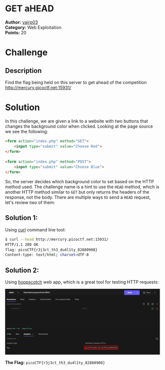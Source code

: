 # GET aHEAD

**Author:** [yairp03](https://github.com/yairp03)  
**Category:** Web Exploitation  
**Points:** 20

# Challenge

## Description

Find the flag being held on this server to get ahead of the competition http://mercury.picoctf.net:15931/

# Solution

In this challenge, we are given a link to a website with two buttons that changes the background color when clicked. Looking at the page source we see the following:

```html
<form action="index.php" method="GET">
    <input type="submit" value="Choose Red">
</form>

<form action="index.php" method="POST">
    <input type="submit" value="Choose Blue">
</form>
```

So, the server decides which background color to set based on the HTTP method used.
The challenge name is a hint to use the `HEAD` method, which is another HTTP method similar to `GET` but only returns the headers of the response, not the body. There are multiple ways to send a `HEAD` request, let's review two of them:

## Solution 1:

Using [curl](https://curl.se/) command line tool:

```bash
$ curl --head http://mercury.picoctf.net:15931/
HTTP/1.1 200 OK
flag: picoCTF{r3j3ct_th3_du4l1ty_82880908}
Content-type: text/html; charset=UTF-8
```

## Solution 2:

Using [hoppscotch](https://hoppscotch.io/) web app, which is a great tool for testing HTTP requests:

![hoppscotch](./hoppscotch.png)

**The Flag:** `picoCTF{r3j3ct_th3_du4l1ty_82880908}`
